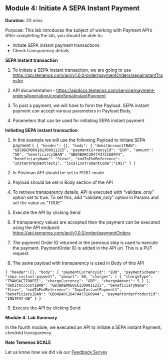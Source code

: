 ## Module 4: Initiate A SEPA Instant Payment

**Duration**: 20 mins

Purpose: This lab introduces the subject of working with Payment API’s 
After completing the lab, you should be able to:
- Initiate SEPA instant payment transactions
- Check transparency details

**SEPA Instant transaction**

1.	To initiate a SEPA instant transaction, we are going to use https://api.temenos.com/api/v1.0.0/order/paymentOrders/sepaInstantTransfer

2.	API documentation - https://apidocs.temenos.com/service/payment-orders#operation/createSepaInstantPayment

3.	To post a payment, we will have to form the Payload. SEPA instant payment can accept various parameters in Payload Body. 

4.	Parameters that can be used for initiating SEPA instant payment 

**Initiating SEPA instant transaction**

1.	In this example we will use the following Payload to initiate SEPA payment
`{
  {
      "header": {},
  "body": {
    "debitAccountIBAN": "GB38DEMO60161300011215",
    "paymentCurrencyId": "EUR",
    "amount": "50",
    "beneficiaryIBAN": "GB04BARC20474473160944",
    "beneficiaryName": "Steve",
    "endToEndReference": "InstantPaymentTest1",
    "localInstrumentCode":"INST"
  }
}`

2. In Postman API should be set to POST mode
   

3. Payload should be set in Body section of the API
 
4. To retrieve transparency details, API is executed with “validate_only” option set to true. To set this, add “validate_only” option in Params and set the value as “TRUE”

5. Execute the API by clicking Send

6. If transparency values are accepted then the payment can be executed using the API endpoint https://api.temenos.com/api/v1.0.0/order/paymentOrders

7. The payment Order ID returned in the previous step is used to execute the payment. PaymentOrder ID is added in the API url. This is a PUT request.
 
8. The same payload with transparency is used in Body of this API

`{
       "header":{},
    "body": {
        "paymentCurrencyId": "EUR",
        "paymentScheme": "sepa-instant-payment",
        "amount": 50,
        "charges": [
            {
                "chargeType": "TRANSACTIONFEE",
                "chargeCurrency": "GBP",
                "chargeAmount": 5
            }
        ],
        "debitAccountIBAN": "GB38DEMO60161300011215",
        "beneficiaryName": "Steve",
        "endToEndReference": "SepaInstantPayment1",
        "beneficiaryIBAN": "GB04BARC20474473160944",
        "paymentOrderProductId": "INSTPAY-OB"
    }
   }`
 
9. Execute the API by clicking Send
 
**Module 4: Lab Summary**

In the fourth module, we executed an API to initiate a SEPA instant Payment, checked transparency.

**Rate Temenos SCALE**

Let us know how we did via our [Feedback Survey]()